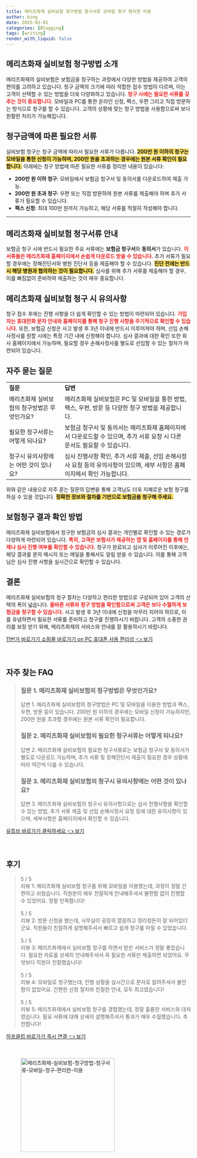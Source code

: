 ```yaml
---
title: 메리츠화재 실비보험 청구방법 청구서류 모바일 청구 편리한 이용
author: bing
date: 2025-02-01
categories: [Blogging]
tags: [writing]
render_with_liquid: false
---
```



<h2 id='청구방법_소개'>메리츠화재 실비보험 청구방법 소개</h2>

<p>메리츠화재의 실비보험은 보험금을 청구하는 과정에서 다양한 방법을 제공하여 고객의 편의를 고려하고 있습니다. 청구 금액의 크기에 따라 적합한 접수 방법이 다르며, 이는 고객이 선택할 수 있는 방법을 더욱 다양화하고 있습니다. <b><span style="color: #ee2323;">청구 시에는 필요한 서류를 갖추는 것이 중요합니다.</span></b> 모바일과 PC를 통한 온라인 신청, 팩스, 우편 그리고 직접 방문하는 방식으로 청구를 할 수 있습니다. 고객의 상황에 맞는 청구 방법을 사용함으로써 보다 원활한 처리가 가능해집니다.</p>

<h2 id='청구금액_에 따른_필요한_서류'>청구금액에 따른 필요한 서류</h2>

<p>실비보험 청구는 청구 금액에 따라서 필요한 서류가 다릅니다. <b><span style="background-color: #ffe066;">200만 원 이하의 청구는 모바일을 통한 신청이 가능하며, 200만 원을 초과하는 경우에는 원본 서류 확인이 필요합니다.</span></b> 아래에는 청구 방법에 따른 필요한 서류를 정리한 내용이 있습니다:</p>

<ul>
    <li><b>200만 원 이하 청구</b>: 모바일에서 보험금 청구서 및 동의서를 다운로드하여 제출 가능.</li>
    <li><b>200만 원 초과 청구</b>: 우편 또는 직접 방문하여 원본 서류를 제출해야 하며 추가 서류가 필요할 수 있습니다.</li>
    <li><b>팩스 신청</b>: 최대 100만 원까지 가능하고, 해당 서류를 적절히 작성해야 합니다.</li>
</ul>

<hr />

<h2 id='청구서류_안내'>메리츠화재 실비보험 청구서류 안내</h2>

<p>보험금 청구 시에 반드시 필요한 주요 서류에는 <b>보험금 청구서</b>와 <b>동의서</b>가 있습니다. <b><span style="color: #ee2323;">이 서류들은 메리츠화재 홈페이지에서 손쉽게 다운로드 받을 수 있습니다.</span></b> 추가 서류가 필요할 경우에는 장해진단서와 병원 진단서 등을 제출해야 할 수 있습니다. <b><span style="background-color: #ffe066;">진단 전에는 반드시 해당 병원과 협의하는 것이 필요합니다.</span></b> 심사를 위해 추가 서류를 제출해야 할 경우, 이를 빠짐없이 준비하여 제출하는 것이 매우 중요합니다.</p>

<h2 id='청구시_유의사항'>메리츠화재 실비보험 청구 시 유의사항</h2>

<p>청구 접수 후에는 진행 사항을 더 쉽게 확인할 수 있는 방법이 마련되어 있습니다. <b><span style="color: #ee2323;">가입자는 휴대전화 문자 안내와 홈페이지를 통해 청구 진행 사항을 주기적으로 확인할 수 있습니다.</span></b> 또한, 보험금 신청은 사고 발생 후 3년 이내에 반드시 이루어져야 하며, 선임 손해사정사를 원할 시에는 특정 기간 내에 신청해야 합니다. 심사 결과에 대한 확인 또한 회사 홈페이지에서 가능하며, 필요할 경우 손해사정사를 별도로 선임할 수 있는 절차가 마련되어 있습니다.</p>

<h2 id='자주_묻는_질문'>자주 묻는 질문</h2>

<table>
    <tr>
        <td><b>질문</b></td>
        <td><b>답변</b></td>
    </tr>
    <tr>
        <td>메리츠화재 실비보험의 청구방법은 무엇인가요?</td>
        <td>메리츠화재 실비보험은 PC 및 모바일을 통한 방법, 팩스, 우편, 방문 등 다양한 청구 방법을 제공합니다.</td>
    </tr>
    <tr>
        <td>필요한 청구서류는 어떻게 되나요?</td>
        <td>보험금 청구서 및 동의서는 메리츠화재 홈페이지에서 다운로드할 수 있으며, 추가 서류 요청 시 다른 문서도 필요할 수 있습니다.</td>
    </tr>
    <tr>
        <td>청구시 유의사항에는 어떤 것이 있나요?</td>
        <td>심사 진행사항 확인, 추가 서류 제출, 선임 손해사정사 요청 등의 유의사항이 있으며, 세부 사항은 홈페이지에서 확인 가능합니다.</td>
    </tr>
</table>

<p>위와 같은 내용으로 자주 묻는 질문의 답변을 통해 고객님도 더욱 지혜로운 보험 청구를 하실 수 있을 것입니다. <b><span style="background-color: #ffe066;">정확한 정보와 절차를 기반으로 보험금을 청구해 주세요.</span></b></p>

<h2 id='보험청구_결과_확인'>보험청구 결과 확인 방법</h2>

<p>메리츠화재 실비보험에서 청구한 보험금의 심사 결과는 개인별로 확인할 수 있는 경로가 다양하게 마련되어 있습니다. <b><span style="color: #ee2323;">특히, 고객은 보험사가 제공하는 앱 및 홈페이지를 통해 언제나 심사 진행 여부를 확인할 수 있습니다.</span></b> 청구가 완료되고 심사가 이루어진 이후에는, 해당 결과를 문자 메시지 또는 메일을 통해서도 알림 받을 수 있습니다. 이를 통해 고객님은 심사 진행 사항을 실시간으로 확인할 수 있습니다.</p>

<h2 id='결론'>결론</h2>

<p>메리츠화재 실비보험의 청구 절차는 다양하고 편리한 방법으로 구성되어 있어 고객의 선택의 폭이 넓습니다. <b><span style="color: #ee2323;">올바른 서류와 청구 방법을 확인함으로써 고객은 보다 수월하게 보험금을 청구할 수 있습니다.</span></b> 사고 발생 후 3년 이내에 신청을 마무리 지어야 하므로, 이를 유념하면서 필요한 서류를 준비하고 청구를 진행하시기 바랍니다. 고객의 소중한 권리를 보장 받기 위해, 메리츠화재의 서비스와 안내를 잘 활용하시기 바랍니다.</p>


<p><a class="click-button" title="11번가 바로가기 쇼핑몰 바로가기 on PC 휴대폰 사용 편리성" href="https://purplelist.github.io/posts/11%EB%B2%88%EA%B0%80-%EB%B0%94%EB%A1%9C%EA%B0%80%EA%B8%B0-%EC%87%BC%ED%95%91%EB%AA%B0-%EB%B0%94%EB%A1%9C%EA%B0%80%EA%B8%B0-on-PC-%ED%9C%B4%EB%8C%80%ED%8F%B0-%EC%82%AC%EC%9A%A9-%ED%8E%B8%EB%A6%AC%EC%84%B1/" rel="dofollow">11번가 바로가기 쇼핑몰 바로가기 on PC 휴대폰 사용 편리성 👈 보기</a></p><br>
<h2 id='자주_찾는_FAQ'>자주 찾는 FAQ</h2>
<div itemscope="" itemtype="https://schema.org/FAQPage"> 
<blockquote> 
<div itemscope="" itemprop="mainEntity" itemtype="https://schema.org/Question"> 
<h3 itemprop="name">질문 1. 메리츠화재 실비보험의 청구방법은 무엇인가요?</h3> 
<div itemscope="" itemprop="acceptedAnswer" itemtype="https://schema.org/Answer"> 
<span itemprop="text"> 
<p>답변 1. 메리츠화재 실비보험의 청구방법은 PC 및 모바일을 이용한 방법과 팩스, 우편, 방문 등이 있습니다. 200만 원 이하의 경우에는 모바일 신청이 가능하지만, 200만 원을 초과할 경우에는 원본 서류 확인이 필요합니다.</p> 
</span> 
</div> 
</div> 
<div itemscope="" itemprop="mainEntity" itemtype="https://schema.org/Question"> 
<h3 itemprop="name">질문 2. 메리츠화재 실비보험의 필요한 청구서류는 어떻게 되나요?</h3> 
<div itemscope="" itemprop="acceptedAnswer" itemtype="https://schema.org/Answer"> 
<span itemprop="text"> 
<p>답변 2. 메리츠화재 실비보험의 필요한 청구서류로는 보험금 청구서 및 동의서가 별도로 다운로드 가능하며, 추가 서류 및 장해진단서 제출이 필요한 경우 상황에 따라 약간씩 다를 수 있습니다.</p> 
</span> 
</div> 
</div> 
<div itemscope="" itemprop="mainEntity" itemtype="https://schema.org/Question"> 
<h3 itemprop="name">질문 3. 메리츠화재 실비보험의 청구시 유의사항에는 어떤 것이 있나요?</h3> 
<div itemscope="" itemprop="acceptedAnswer" itemtype="https://schema.org/Answer"> 
<span itemprop="text"> 
<p>답변 3. 메리츠화재 실비보험의 청구시 유의사항으로는 심사 진행사항을 확인할 수 있는 방법, 추가 서류 제출 및 선임 손해사정사 요청 등에 대한 유의사항이 있으며, 세부사항은 홈페이지에서 확인할 수 있습니다.</p> 
</span> 
</div> 
</div> 
</blockquote> 
</div>
<p><a class="click-button" title="유튜브 바로가기 클릭하세요" href="https://purplelist.github.io/posts/%EC%9C%A0%ED%8A%9C%EB%B8%8C-%EB%B0%94%EB%A1%9C%EA%B0%80%EA%B8%B0-%ED%81%B4%EB%A6%AD%ED%95%98%EC%84%B8%EC%9A%94/" rel="dofollow">유튜브 바로가기 클릭하세요 👈 보기</a></p><br>
<h2 id='후기'>후기</h2>
<div itemscope itemtype="https://schema.org/Product">
  <blockquote>
  <div itemprop="review" itemscope itemtype="https://schema.org/Review">
      <div itemprop="reviewRating" itemscope itemtype="https://schema.org/Rating"> <span itemprop="ratingValue">5</span> / <span itemprop="bestRating">5</span> </div>
      <span itemprop="reviewBody">리뷰 1: 메리츠화재 실비보험 청구를 위해 모바일을 이용했는데, 과정이 정말 간편하고 쉬웠습니다. 직원분이 매우 친절하게 안내해주셔서 불편함 없이 진행할 수 있었어요. 정말 만족합니다!</span>
  </div>
  <br>
  <div itemprop="review" itemscope itemtype="https://schema.org/Review">
      <div itemprop="reviewRating" itemscope itemtype="https://schema.org/Rating"> <span itemprop="ratingValue">5</span> / <span itemprop="bestRating">5</span> </div>
      <span itemprop="reviewBody">리뷰 2: 방문 신청을 했는데, 사무실이 굉장히 깔끔하고 정리정돈이 잘 되어있더군요. 직원들이 친절하게 설명해주셔서 빠르고 쉽게 청구를 마칠 수 있었습니다.</span>
  </div>
  <br>
  <div itemprop="review" itemscope itemtype="https://schema.org/Review">
      <div itemprop="reviewRating" itemscope itemtype="https://schema.org/Rating"> <span itemprop="ratingValue">5</span> / <span itemprop="bestRating">5</span> </div>
      <span itemprop="reviewBody">리뷰 3: 메리츠화재에서 실비보험 청구를 하면서 받은 서비스가 정말 좋았습니다. 필요한 자료를 상세히 안내해주셔서 꼭 필요한 서류만 제출하면 되었어요. 무엇보다 직원이 친절했습니다!</span>
  </div>
  <br>
  <div itemprop="review" itemscope itemtype="https://schema.org/Review">
      <div itemprop="reviewRating" itemscope itemtype="https://schema.org/Rating"> <span itemprop="ratingValue">5</span> / <span itemprop="bestRating">5</span> </div>
      <span itemprop="reviewBody">리뷰 4: 모바일로 청구했는데, 진행 상황을 실시간으로 문자로 알려주셔서 불안함이 없었어요. 간편한 신청 절차와 친절한 안내, 모두 최고였습니다!</span>
  </div>
  <br>
  <div itemprop="review" itemscope itemtype="https://schema.org/Review">
      <div itemprop="reviewRating" itemscope itemtype="https://schema.org/Rating"> <span itemprop="ratingValue">5</span> / <span itemprop="bestRating">5</span> </div>
      <span itemprop="reviewBody">리뷰 5: 메리츠화재에서 실비보험 청구를 경험했는데, 정말 훌륭한 서비스와 대처였습니다. 필요 서류에 대해 상세히 설명해주셔서 통과가 매우 수월했습니다. 추천합니다!</span>
  </div>
  </blockquote>
</div>
<p><a class="click-button" title="하프클럽 바로가기 즉시 연결" href="https://purplelist.github.io/posts/%ED%95%98%ED%94%84%ED%81%B4%EB%9F%BD-%EB%B0%94%EB%A1%9C%EA%B0%80%EA%B8%B0-%EC%A6%89%EC%8B%9C-%EC%97%B0%EA%B2%B0/" rel="dofollow">하프클럽 바로가기 즉시 연결 👈 보기</a></p><br>
<figure class="image"><img src="https://purplelist.github.io/assets/img/thumbnail/메리츠화재-실비보험-청구방법-청구서류-모바일-청구-편리한-이용.webp" alt="메리츠화재-실비보험-청구방법-청구서류-모바일-청구-편리한-이용" width="256" height="256"></figure>